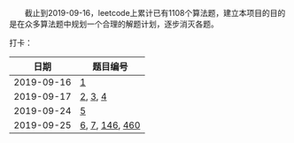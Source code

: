 　　截止到2019-09-16，leetcode上累计已有1108个算法题，建立本项目的目的是在众多算法题中规划一个合理的解题计划，逐步消灭各题。

打卡：

| 日期 | 题目编号 |
|---|---|
| 2019-09-16 | [1](./normal.md) |
| 2019-09-17 | [2](./normal.md), [3](./normal.md), [4](./normal.md) |
| 2019-09-24 | [5](./normal.md) |
| 2019-09-25 | [6](./normal.md), [7](./normal.md), [146](./struct.md), [460](./struct.md) |